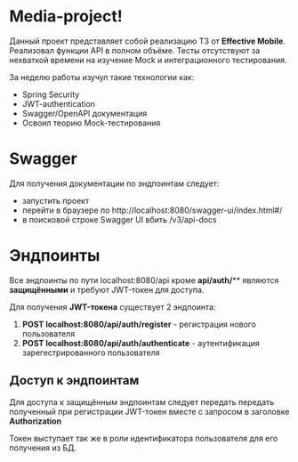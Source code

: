 # Media-project!

Данный проект представляет собой реализацию ТЗ от **Effective Mobile**. Реализовал функции API в полном объёме. Тесты отсутствуют за нехваткой времени на изучение Mock и интеграционного тестирования.

За неделю работы изучул такие технологии как:
- Spring Security
- JWT-authentication
- Swagger/OpenAPI документация
- Освоил теорию Mock-тестирования


# Swagger

Для получения документации по эндпоинтам следует:
- запустить проект
- перейти в браузере по http://localhost:8080/swagger-ui/index.html#/
- в поисковой строке Swagger UI вбить /v3/api-docs

# Эндпоинты

Все эндпоинты по пути localhost:8080/api кроме **api/auth/**** являются **защищёнными** и требуют JWT-токен для доступа.

Для получения **JWT-токена** существует 2 эндпоинта:
1. **POST localhost:8080/api/auth/register** - регистрация нового пользователя
2. **POST localhost:8080/api/auth/authenticate** - аутентификация зарегестрированного пользователя

## Доступ к эндпоинтам

Для доступа к защищённым эндпоинтам следует передать передать полученный при регистрации JWT-токен вместе с запросом в заголовке **Authorization**

Токен выступает так же в роли идентификатора пользователя для его получения из БД.
